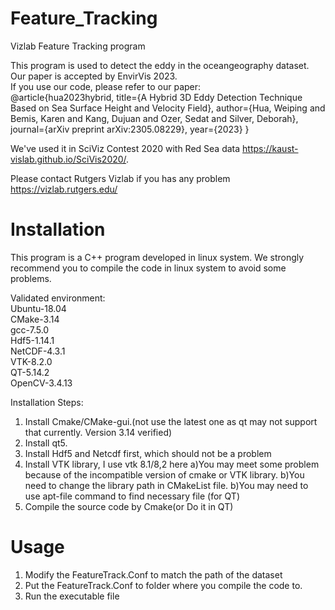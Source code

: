 # Feature_Tracking
Vizlab Feature Tracking program

This program is used to detect the eddy in the oceangeography dataset. Our paper is accepted by EnvirVis 2023.  
If you use our code, please refer to our paper:  
@article{hua2023hybrid,
  title={A Hybrid 3D Eddy Detection Technique Based on Sea Surface Height and Velocity Field},
  author={Hua, Weiping and Bemis, Karen and Kang, Dujuan and Ozer, Sedat and Silver, Deborah},
  journal={arXiv preprint arXiv:2305.08229},
  year={2023}
}

We've used it in SciViz Contest 2020 with Red Sea data https://kaust-vislab.github.io/SciVis2020/.

Please contact Rutgers Vizlab if you has any problem
https://vizlab.rutgers.edu/

# Installation
This program is a C++ program developed in linux system. We strongly recommend you to compile the code in linux system to avoid some problems.

Validated environment:  
Ubuntu-18.04  
CMake-3.14  
gcc-7.5.0  
Hdf5-1.14.1  
NetCDF-4.3.1  
VTK-8.2.0  
QT-5.14.2  
OpenCV-3.4.13  

Installation Steps:
1. Install Cmake/CMake-gui.(not use the latest one as qt may not support that currently. Version 3.14 verified)
2. Install qt5.
3. Install Hdf5 and Netcdf first, which should not be a problem
4. Install VTK library, I use vtk 8.1/8,2 here
    a)You may meet some problem because of the incompatible version of cmake or VTK library.
    b)You need to change the library path in CMakeList file.
    b)You may need to use apt-file command to find necessary file (for QT)
5. Compile the source code by Cmake(or Do it in QT)

# Usage 
1. Modify the FeatureTrack.Conf to match the path of the dataset
2. Put the FeatureTrack.Conf to folder where you compile the code to.
3. Run the executable file



